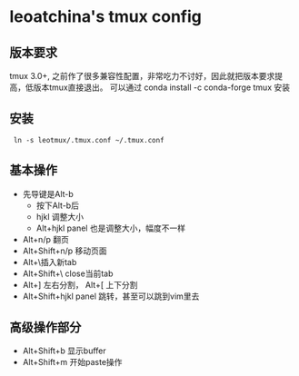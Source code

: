 # leoatchina's tmux config
## 版本要求
tmux 3.0+,  之前作了很多兼容性配置，非常吃力不讨好，因此就把版本要求提高，低版本tmux直接退出。
可以通过 conda install -c conda-forge tmux 安装

## 安装
```
 ln -s leotmux/.tmux.conf ~/.tmux.conf
```
## 基本操作
- 先导键是Alt-b
  - 按下Alt-b后
  - hjkl 调整大小
  - Alt+hjkl panel 也是调整大小，幅度不一样
- Alt+n/p 翻页
- Alt+Shift+n/p 移动页面
- Alt+\插入新tab
- Alt+Shift+\ close当前tab
- Alt+] 左右分割， Alt+[ 上下分割
- Alt+Shift+hjkl panel 跳转，甚至可以跳到vim里去
## 高级操作部分
- Alt+Shift+b 显示buffer
- Alt+Shift+m 开始paste操作
